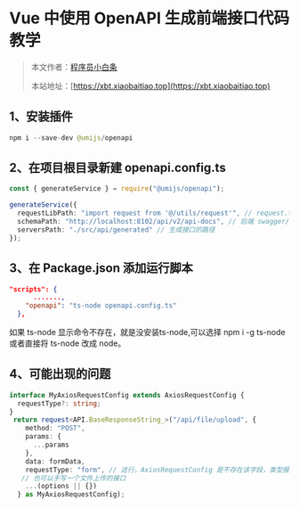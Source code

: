 # Vue 中使用 OpenAPI 生成前端接口代码教学

> 本文作者：[程序员小白条](https://github.com/luoye6)
>
> 本站地址：[https://xbt.xiaobaitiao.top](https://xbt.xiaobaitiao.top)

## 1、安装插件

```java
npm i --save-dev @umijs/openapi
```

## 2、在项目根目录新建 openapi.config.ts

```typescript
const { generateService } = require("@umijs/openapi");

generateService({
  requestLibPath: "import request from '@/utils/request'", // request.ts axios实例创建然后暴露 的路径
  schemaPath: "http://localhost:8102/api/v2/api-docs", // 后端 swagger/knife4j 打开接口文档的地址
  serversPath: "./src/api/generated" // 生成接口的路径
});
```

## 3、在 Package.json 添加运行脚本

```json
"scripts": {
      .......,
    "openapi": "ts-node openapi.config.ts"
  },
```

如果 ts-node 显示命令不存在，就是没安装ts-node,可以选择 npm i -g ts-node 或者直接将 ts-node 改成 node。

## 4、可能出现的问题

```typescript
interface MyAxiosRequestConfig extends AxiosRequestConfig {
  requestType?: string;
}
 return request<API.BaseResponseString_>("/api/file/upload", {
    method: "POST",
    params: {
      ...params
    },
    data: formData,
    requestType: "form", // 这行，AxiosRequestConfig 是不存在该字段，类型报错
   // 也可以手写一个文件上传的接口
    ...(options || {})
  } as MyAxiosRequestConfig);
```